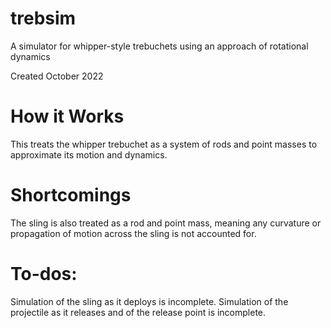 # trebsim
A simulator for whipper-style trebuchets using an approach of rotational dynamics

Created October 2022

# How it Works
This treats the whipper trebuchet as a system of rods and point masses to approximate its motion and dynamics.

# Shortcomings
The sling is also treated as a rod and point mass, meaning any curvature or propagation of motion across the sling is not accounted for.

# To-dos:
Simulation of the sling as it deploys is incomplete.
Simulation of the projectile as it releases and of the release point is incomplete.
